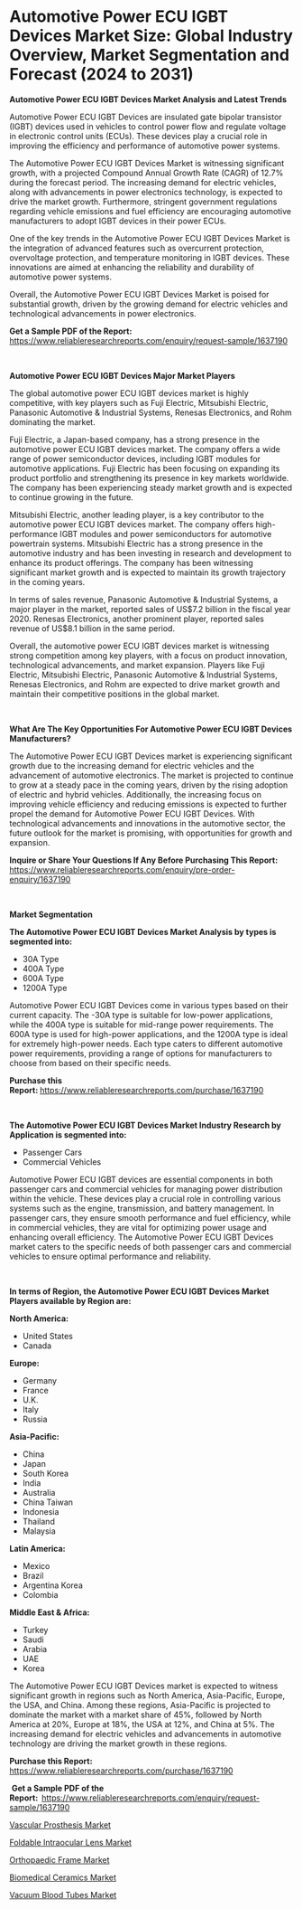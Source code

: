 <p><h1>Automotive Power ECU IGBT Devices Market Size: Global Industry Overview, Market Segmentation and Forecast (2024 to 2031)</h1></p><p><strong>Automotive Power ECU IGBT Devices Market Analysis and Latest Trends</strong></p>
<p><p>Automotive Power ECU IGBT Devices are insulated gate bipolar transistor (IGBT) devices used in vehicles to control power flow and regulate voltage in electronic control units (ECUs). These devices play a crucial role in improving the efficiency and performance of automotive power systems.</p><p>The Automotive Power ECU IGBT Devices Market is witnessing significant growth, with a projected Compound Annual Growth Rate (CAGR) of 12.7% during the forecast period. The increasing demand for electric vehicles, along with advancements in power electronics technology, is expected to drive the market growth. Furthermore, stringent government regulations regarding vehicle emissions and fuel efficiency are encouraging automotive manufacturers to adopt IGBT devices in their power ECUs.</p><p>One of the key trends in the Automotive Power ECU IGBT Devices Market is the integration of advanced features such as overcurrent protection, overvoltage protection, and temperature monitoring in IGBT devices. These innovations are aimed at enhancing the reliability and durability of automotive power systems.</p><p>Overall, the Automotive Power ECU IGBT Devices Market is poised for substantial growth, driven by the growing demand for electric vehicles and technological advancements in power electronics.</p></p>
<p><strong>Get a Sample PDF of the Report:&nbsp;</strong> <a href="https://www.reliableresearchreports.com/enquiry/request-sample/1637190">https://www.reliableresearchreports.com/enquiry/request-sample/1637190</a></p>
<p>&nbsp;</p>
<p><strong>Automotive Power ECU IGBT Devices Major Market Players</strong></p>
<p><p>The global automotive power ECU IGBT devices market is highly competitive, with key players such as Fuji Electric, Mitsubishi Electric, Panasonic Automotive & Industrial Systems, Renesas Electronics, and Rohm dominating the market. </p><p>Fuji Electric, a Japan-based company, has a strong presence in the automotive power ECU IGBT devices market. The company offers a wide range of power semiconductor devices, including IGBT modules for automotive applications. Fuji Electric has been focusing on expanding its product portfolio and strengthening its presence in key markets worldwide. The company has been experiencing steady market growth and is expected to continue growing in the future.</p><p>Mitsubishi Electric, another leading player, is a key contributor to the automotive power ECU IGBT devices market. The company offers high-performance IGBT modules and power semiconductors for automotive powertrain systems. Mitsubishi Electric has a strong presence in the automotive industry and has been investing in research and development to enhance its product offerings. The company has been witnessing significant market growth and is expected to maintain its growth trajectory in the coming years.</p><p>In terms of sales revenue, Panasonic Automotive & Industrial Systems, a major player in the market, reported sales of US$7.2 billion in the fiscal year 2020. Renesas Electronics, another prominent player, reported sales revenue of US$8.1 billion in the same period.</p><p>Overall, the automotive power ECU IGBT devices market is witnessing strong competition among key players, with a focus on product innovation, technological advancements, and market expansion. Players like Fuji Electric, Mitsubishi Electric, Panasonic Automotive & Industrial Systems, Renesas Electronics, and Rohm are expected to drive market growth and maintain their competitive positions in the global market.</p></p>
<p>&nbsp;</p>
<p><strong>What Are The Key Opportunities For Automotive Power ECU IGBT Devices Manufacturers?</strong></p>
<p><p>The Automotive Power ECU IGBT Devices market is experiencing significant growth due to the increasing demand for electric vehicles and the advancement of automotive electronics. The market is projected to continue to grow at a steady pace in the coming years, driven by the rising adoption of electric and hybrid vehicles. Additionally, the increasing focus on improving vehicle efficiency and reducing emissions is expected to further propel the demand for Automotive Power ECU IGBT Devices. With technological advancements and innovations in the automotive sector, the future outlook for the market is promising, with opportunities for growth and expansion.</p></p>
<p><strong>Inquire or Share Your Questions If Any Before Purchasing This Report:</strong> <a href="https://www.reliableresearchreports.com/enquiry/pre-order-enquiry/1637190">https://www.reliableresearchreports.com/enquiry/pre-order-enquiry/1637190</a></p>
<p>&nbsp;</p>
<p><strong>Market Segmentation</strong></p>
<p><strong>The Automotive Power ECU IGBT Devices Market Analysis by types is segmented into:</strong></p>
<p><ul><li>30A Type</li><li>400A Type</li><li>600A Type</li><li>1200A Type</li></ul></p>
<p><p>Automotive Power ECU IGBT Devices come in various types based on their current capacity. The -30A type is suitable for low-power applications, while the 400A type is suitable for mid-range power requirements. The 600A type is used for high-power applications, and the 1200A type is ideal for extremely high-power needs. Each type caters to different automotive power requirements, providing a range of options for manufacturers to choose from based on their specific needs.</p></p>
<p><strong>Purchase this Report:&nbsp;</strong><a href="https://www.reliableresearchreports.com/purchase/1637190">https://www.reliableresearchreports.com/purchase/1637190</a></p>
<p>&nbsp;</p>
<p><strong>The Automotive Power ECU IGBT Devices Market Industry Research by Application is segmented into:</strong></p>
<p><ul><li>Passenger Cars</li><li>Commercial Vehicles</li></ul></p>
<p><p>Automotive Power ECU IGBT devices are essential components in both passenger cars and commercial vehicles for managing power distribution within the vehicle. These devices play a crucial role in controlling various systems such as the engine, transmission, and battery management. In passenger cars, they ensure smooth performance and fuel efficiency, while in commercial vehicles, they are vital for optimizing power usage and enhancing overall efficiency. The Automotive Power ECU IGBT Devices market caters to the specific needs of both passenger cars and commercial vehicles to ensure optimal performance and reliability.</p></p>
<p>&nbsp;</p>
<p><strong>In terms of Region, the Automotive Power ECU IGBT Devices Market Players available by Region are:</strong></p>
<p>
    <p> <strong> North America: </strong>
        <ul>
            <li>United States</li>
            <li>Canada</li>
        </ul>
        </p> 
    <p> <strong> Europe: </strong>
        <ul>
            <li>Germany</li>
            <li>France</li>
            <li>U.K.</li>
            <li>Italy</li>
            <li>Russia</li>
        </ul>
        </p> 
    <p> <strong> Asia-Pacific: </strong>
        <ul>
            <li>China</li>
            <li>Japan</li>
            <li>South Korea</li>
            <li>India</li>
            <li>Australia</li>
            <li>China Taiwan</li>
            <li>Indonesia</li>
            <li>Thailand</li>
            <li>Malaysia</li>
        </ul>
        </p> 
    <p> <strong> Latin America: </strong>
        <ul>
            <li>Mexico</li>
            <li>Brazil</li>
            <li>Argentina Korea</li>
            <li>Colombia</li>
        </ul>
        </p> 
    <p> <strong> Middle East & Africa: </strong>
        <ul>
            <li>Turkey</li>
            <li>Saudi</li>
            <li>Arabia</li>
            <li>UAE</li>
            <li>Korea</li>
        </ul>
    </p>
    </p>
<p><p>The Automotive Power ECU IGBT Devices market is expected to witness significant growth in regions such as North America, Asia-Pacific, Europe, the USA, and China. Among these regions, Asia-Pacific is projected to dominate the market with a market share of 45%, followed by North America at 20%, Europe at 18%, the USA at 12%, and China at 5%. The increasing demand for electric vehicles and advancements in automotive technology are driving the market growth in these regions.</p></p>
<p><strong>Purchase this Report: </strong><a href="https://www.reliableresearchreports.com/purchase/1637190">https://www.reliableresearchreports.com/purchase/1637190</a></p>
<p>&nbsp;<strong>Get a Sample PDF of the Report:&nbsp;&nbsp;</strong><a href="https://www.reliableresearchreports.com/enquiry/request-sample/1637190">https://www.reliableresearchreports.com/enquiry/request-sample/1637190</a></p>
<p><strong></strong></p>
<p><p><a href="https://medium.com/@dougschmidt1982/vascular-prosthesis-market-report-reveals-the-latest-trends-and-growth-opportunities-of-this-market-5e736dea3d40">Vascular Prosthesis Market</a></p><p><a href="https://medium.com/@dougschmidt1982/foldable-intraocular-lens-market-report-reveals-the-latest-trends-and-growth-opportunities-of-this-fd49dee4101f">Foldable Intraocular Lens Market</a></p><p><a href="https://medium.com/@dougschmidt1982/orthopaedic-frame-market-size-market-outlook-and-market-forecast-2024-to-2031-20d945de789b">Orthopaedic Frame Market</a></p><p><a href="https://medium.com/@dougschmidt1982/biomedical-ceramics-market-the-key-to-successful-business-strategy-forecast-till-2031-04b6922a88d1">Biomedical Ceramics Market</a></p><p><a href="https://medium.com/@dougschmidt1982/vacuum-blood-tubes-market-size-and-market-trends-complete-industry-overview-2024-to-2031-98b8440befbc">Vacuum Blood Tubes Market</a></p></p>